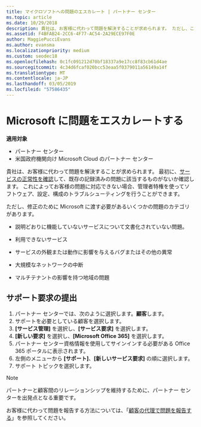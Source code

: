 ```yaml
---
title: マイクロソフトへの問題のエスカレート | パートナー センター
ms.topic: article
ms.date: 10/29/2018
description: 貴社は、お客様に代わって問題を解決することが求められます。 ただし、これにはいくつか修正を Microsoft に提供する必要がある問題のカテゴリがあります。
ms.assetid: F4BFAB24-2CC6-4F77-AC54-2A29ECE97F0E
author: MaggiePucciEvans
ms.author: evansma
ms.localizationpriority: medium
ms.custom: seodec18
ms.openlocfilehash: 0c1fc091212d70bf18337a9e17cc8f83cb61d4ae
ms.sourcegitcommit: 4c34d6fcaf020bcc53eaa5f0379011a56149a14f
ms.translationtype: MT
ms.contentlocale: ja-JP
ms.lasthandoff: 03/05/2019
ms.locfileid: "57586435"
---
```

# <a name="escalate-problems-to-microsoft"></a>Microsoft に問題をエスカレートする

**適用対象**

-  パートナー センター
-  米国政府機関向け Microsoft Cloud のパートナー センター


貴社は、お客様に代わって問題を解決することが求められます。 最初に、[サービスの正常性を確認](check-service-health.md)して、既存の記録済みの問題に該当するものがないか確認します。 これによってお客様の問題に対応できない場合、管理者特権を使ってソフトウェア、設定、構成のトラブルシューティングを行うことができます。

ただし、修正のために Microsoft に渡す必要があるいくつかの問題のカテゴリがあります。

-   説明どおりに機能していないサービスについて文書化されていない問題。

-   利用できないサービス

-   サービスの外観または動作に影響を与えるバグまたはその他の異常

-   大規模なネットワークの中断

-   マルチテナントの影響を持つ地域の問題

## <a name="submit-a-support-request"></a>サポート要求の提出

1. パートナー センターでは、次のように選択します。**顧客**します。
2. サポートを必要としている顧客を選択します。
3. **[サービス管理]** を選択し、**[サービス要求]** を選択します。
4. **[新しい要求]** を選択し、**[Microsoft Office 365]** を選択します。
5. パートナー センター資格情報を使用してサインインする必要がある Office 365 ポータルに表示されます。
6. 左側のメニューから **[サポート]**、**[新しいサービス要求]** の順に選択します。
7. サポート トピックを選択します。

>[!NOTE]
>パートナーと顧客間のリレーションシップを維持するために、パートナー センターを出発点となる重要です。 


お客様に代わって問題を報告する方法については、「[顧客の代理で問題を報告する](report-problems-on-behalf-of-a-customer.md)」を参照してください。

 

 



